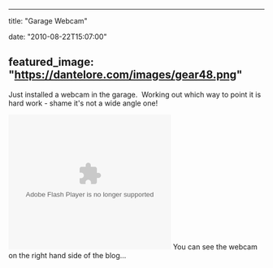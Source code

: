 
---
title: "Garage Webcam"

date: "2010-08-22T15:07:00"

featured_image: "https://dantelore.com/images/gear48.png"
---


Just installed a webcam in the garage.  Working out which way to point it is hard work - shame it's not a wide angle one!

<object width="320" height="266" id="BLOG_video-601ede1d381561fc" class codebase="http://download.macromedia.com/pub/shockwave/cabs/flash/swflash.cab#version=6,0,40,0"><param name="movie" value="//www.youtube.com/get_player"><param name="bgcolor" value="#FFFFFF"><param name="allowfullscreen" value="true"><param name="flashvars" value="flvurl=http://redirector.googlevideo.com/videoplayback?id%3D601ede1d381561fc%26itag%3D5%26source%3Dblogger%26app%3Dblogger%26cmo%3Dsensitive_content%253Dyes%26ip%3D0.0.0.0%26ipbits%3D0%26expire%3D1352304578%26sparams%3Did,itag,source,ip,ipbits,expire%26signature%3D31E1CB83041F198AA90926521258856155E88B14.742711329E2E30BE27BFC9AAD377A356F47547B9%26key%3Dck1&iurl=http://video.google.com/ThumbnailServer2?app%3Dblogger%26contentid%3D601ede1d381561fc%26offsetms%3D5000%26itag%3Dw160%26sigh%3DII4l3krhGGg2batpjHZrmVjZBpc&autoplay=0&ps=blogger"><embed src="https://dantelore.com//www.youtube.com/get_player" type="application/x-shockwave-flash" width="320" height="266" bgcolor="#FFFFFF" flashvars="flvurl=http://redirector.googlevideo.com/videoplayback?id%3D601ede1d381561fc%26itag%3D5%26source%3Dblogger%26app%3Dblogger%26cmo%3Dsensitive_content%253Dyes%26ip%3D0.0.0.0%26ipbits%3D0%26expire%3D1352304578%26sparams%3Did,itag,source,ip,ipbits,expire%26signature%3D31E1CB83041F198AA90926521258856155E88B14.742711329E2E30BE27BFC9AAD377A356F47547B9%26key%3Dck1&iurl=http://video.google.com/ThumbnailServer2?app%3Dblogger%26contentid%3D601ede1d381561fc%26offsetms%3D5000%26itag%3Dw160%26sigh%3DII4l3krhGGg2batpjHZrmVjZBpc&autoplay=0&ps=blogger" allowFullScreen="true" /></object>
You can see the webcam on the right hand side of the blog...